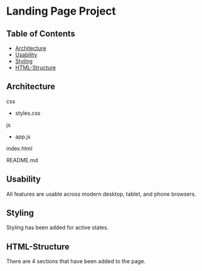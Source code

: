 # Landing Page Project

## Table of Contents

* [Architecture](#architecture)
* [Usability](#usability)
* [Styling](#styling)
* [HTML-Structure](#HTML-Structure)

## Architecture

css
- styles.css  

js
- app.js

index.html

README.md

## Usability

All features are usable across modern desktop, tablet, and phone browsers.

## Styling

Styling has been added for active states.

## HTML-Structure

There are 4 sections that have been added to the page.
